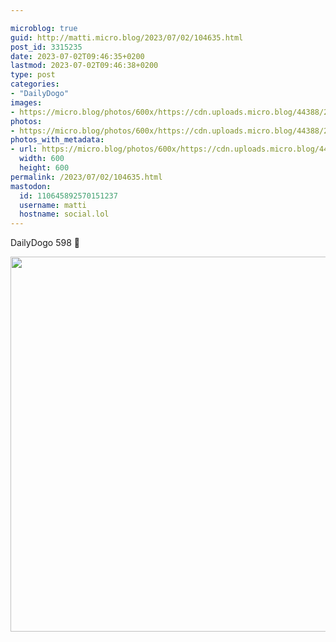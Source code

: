 ```yaml
---

microblog: true
guid: http://matti.micro.blog/2023/07/02/104635.html
post_id: 3315235
date: 2023-07-02T09:46:35+0200
lastmod: 2023-07-02T09:46:38+0200
type: post
categories:
- "DailyDogo"
images:
- https://micro.blog/photos/600x/https://cdn.uploads.micro.blog/44388/2023/a3490463982b46509cfe66e6d95e2ed5.jpg
photos:
- https://micro.blog/photos/600x/https://cdn.uploads.micro.blog/44388/2023/a3490463982b46509cfe66e6d95e2ed5.jpg
photos_with_metadata:
- url: https://micro.blog/photos/600x/https://cdn.uploads.micro.blog/44388/2023/a3490463982b46509cfe66e6d95e2ed5.jpg
  width: 600
  height: 600
permalink: /2023/07/02/104635.html
mastodon:
  id: 110645892570151237
  username: matti
  hostname: social.lol
---
```

DailyDogo 598 🐶

<img src="/media/uploads/2023/a3490463982b46509cfe66e6d95e2ed5.jpg" width="600" height="600" alt="" />
